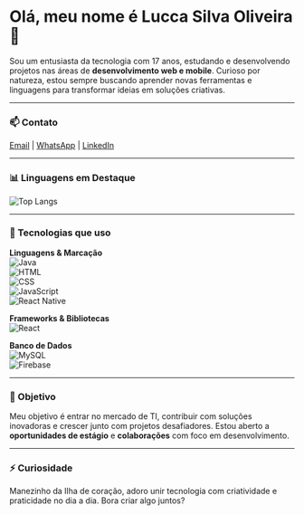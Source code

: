 # Olá, meu nome é Lucca Silva Oliveira 👋

Sou um entusiasta da tecnologia com 17 anos, estudando e desenvolvendo projetos nas áreas de **desenvolvimento web e mobile**. Curioso por natureza, estou sempre buscando aprender novas ferramentas e linguagens para transformar ideias em soluções criativas.

---

### 📫 Contato  
[Email](mailto:silvaoliveiralucca@gmail.com) | [WhatsApp](https://wa.me/47984873740) | [LinkedIn](https://www.linkedin.com/in/lucca-silva-oliveira-6919bb33b/)

---

### 📊 Linguagens em Destaque  
![Top Langs](https://github-readme-stats.vercel.app/api/top-langs/?username=seuusuario&layout=compact&theme=tokyonight)

---

### 🚀 Tecnologias que uso  

**Linguagens & Marcação**  
![Java](https://img.shields.io/badge/Java-red?style=flat&logo=java)  
![HTML](https://img.shields.io/badge/HTML5-orange?style=flat&logo=html5)  
![CSS](https://img.shields.io/badge/CSS3-blue?style=flat&logo=css3)  
![JavaScript](https://img.shields.io/badge/JavaScript-yellow?style=flat&logo=javascript)  
![React Native](https://img.shields.io/badge/React_Native-20232A?style=flat&logo=react&logoColor=61DAFB)

**Frameworks & Bibliotecas**  
![React](https://img.shields.io/badge/React-61DAFB?style=flat&logo=react)  

**Banco de Dados**  
![MySQL](https://img.shields.io/badge/MySQL-005C84?style=flat&logo=mysql&logoColor=white)  
![Firebase](https://img.shields.io/badge/Firebase-FFCA28?style=flat&logo=firebase)

---

### 💼 Objetivo  

Meu objetivo é entrar no mercado de TI, contribuir com soluções inovadoras e crescer junto com projetos desafiadores. Estou aberto a **oportunidades de estágio** e **colaborações** com foco em desenvolvimento.

---

### ⚡ Curiosidade  

Manezinho da Ilha de coração, adoro unir tecnologia com criatividade e praticidade no dia a dia. Bora criar algo juntos?

